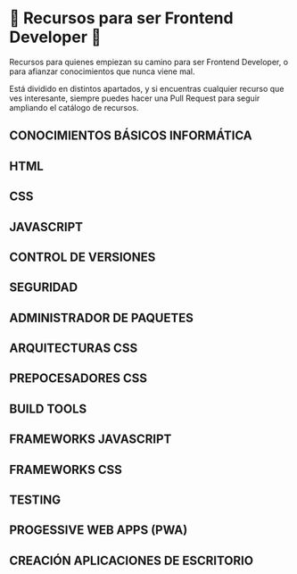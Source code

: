 # 🚀 Recursos para ser Frontend Developer 🚀

Recursos para quienes empiezan su camino para ser Frontend Developer, o para afianzar conocimientos que nunca viene mal.

Está dividido en distintos apartados, y si encuentras cualquier recurso que ves interesante, siempre puedes hacer una Pull Request para seguir ampliando el catálogo de recursos.

## CONOCIMIENTOS BÁSICOS INFORMÁTICA

## HTML

## CSS

## JAVASCRIPT

## CONTROL DE VERSIONES

## SEGURIDAD

## ADMINISTRADOR DE PAQUETES

## ARQUITECTURAS CSS

## PREPOCESADORES CSS

## BUILD TOOLS

## FRAMEWORKS JAVASCRIPT

## FRAMEWORKS CSS

## TESTING

## PROGESSIVE WEB APPS (PWA)

## CREACIÓN APLICACIONES DE ESCRITORIO
